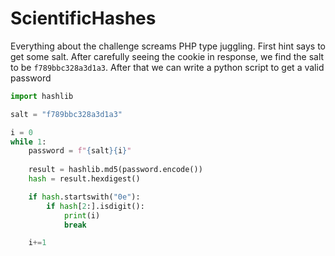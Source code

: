 # ScientificHashes
Everything about the challenge screams PHP type juggling. First hint says to get some salt. After carefully seeing the cookie in response, 
we find the salt to be `f789bbc328a3d1a3`. After that we can write a python script to get a valid password

```python
import hashlib

salt = "f789bbc328a3d1a3"

i = 0
while 1:
    password = f"{salt}{i}"
    
    result = hashlib.md5(password.encode())
    hash = result.hexdigest()

    if hash.startswith("0e"):
        if hash[2:].isdigit():
            print(i)
            break

    i+=1
```
